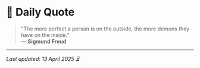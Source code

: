 # 📜 Daily Quote

> "The more perfect a person is on the outside, the more demons they have on the inside."  
> — **Sigmund Freud**

---

_Last updated: 13 April 2025 ⏳_
